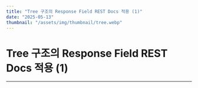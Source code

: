 ```yaml
---
title: "Tree 구조의 Response Field REST Docs 적용 (1)"
date: "2025-05-13"
thumbnail: "/assets/img/thumbnail/tree.webp"
---
```


# Tree 구조의 Response Field REST Docs 적용 (1)
---